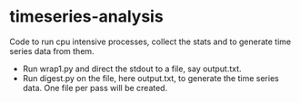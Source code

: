 # timeseries-analysis
Code to run cpu intensive processes, collect the stats and to generate time series data from them.

- Run wrap1.py and direct the stdout to a file, say output.txt.
- Run digest.py on the file, here output.txt, to generate the time series data. One file per pass will be created.

